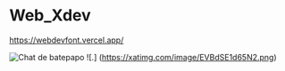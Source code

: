 # Web_Xdev 
https://webdevfont.vercel.app/

![Chat de batepapo](https://xatimg.com/image/HUxKplrpyD2N.png)
![.] (https://xatimg.com/image/EVBdSE1d65N2.png)
